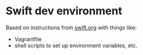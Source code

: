 # Swift dev environment

Based on instructions from [swift.org](https://swift.org) with things like:

* Vagrantfile
* shell scripts to set up environment variables, etc.
